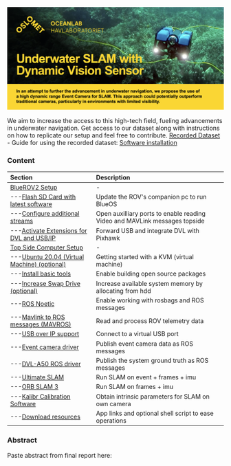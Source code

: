 <img src="Docs/Poster.png" alt="Header of Academic Poster" title="Poster" width="1920" />

We aim to increase the access to this high-tech field, fueling advancements in underwater navigation. Get access to our dataset along with instructions on how to replicate our setup and feel free to contribute.
[Recorded Dataset](Docs/dataset.md) - Guide for using the recorded dataset:
[Software installation](Docs/installation.md)





### Content

| Section | Description |
| :--- | :--- |
| [BlueROV2 Setup](https://github.com/OsloMet-OceanLab/underwater_event_dataset/blob/main/Docs/installation.md#bluerov2) | - |)
| ---[Flash SD Card with latest software](https://github.com/OsloMet-OceanLab/underwater_event_dataset/blob/main/Docs/installation.md#Flash-SD-Card-with-latest-software) | Update the ROV's companion pc to run BlueOS |)
| ---[Configure additional streams](https://github.com/OsloMet-OceanLab/underwater_event_dataset/blob/main/Docs/installation.md#Configure-additional-streams) | Open auxilliary ports to enable reading Video and MAVLink messages topside |)
| ---[Activate Extensions for DVL and USB/IP](https://github.com/OsloMet-OceanLab/underwater_event_dataset/blob/main/Docs/installation.md#Activate-Extensions) | Forward USB and integrate DVL with Pixhawk |)
| [Top Side Computer Setup](https://github.com/OsloMet-OceanLab/underwater_event_dataset/blob/main/Docs/installation.md#top-side-computer) | - |)
| ---[Ubuntu 20.04 (Virtual Machine) (optional)](https://github.com/OsloMet-OceanLab/underwater_event_dataset/blob/main/Docs/installation.md#ubuntu-2004-virtual-machine-optional) | Getting started with a KVM (virtual machine) |)
| ---[Install basic tools](https://github.com/OsloMet-OceanLab/underwater_event_dataset/blob/main/Docs/installation.md#Getting-started) | Enable building open source packages |)
| ---[Increase Swap Drive (optional)](https://github.com/OsloMet-OceanLab/underwater_event_dataset/blob/main/Docs/installation.md#increase-swap-drive-optional) | Increase available system memory by allocating from hdd |)
| ---[ROS Noetic](https://github.com/OsloMet-OceanLab/underwater_event_dataset/blob/main/Docs/installation.md#ros-noetic) | Enable working with rosbags and ROS messages |)
| ---[Mavlink to ROS messages (MAVROS)](https://github.com/OsloMet-OceanLab/underwater_event_dataset/blob/main/Docs/installation.md#mavlink-to-ros-mavros) | Read and process ROV telemetry data |)
| ---[USB over IP support](https://github.com/OsloMet-OceanLab/underwater_event_dataset/blob/main/Docs/installation.md#install-virtualhere-usb-over-ip-support) | Connect to a virtual USB port |)
| ---[Event camera driver](https://github.com/OsloMet-OceanLab/underwater_event_dataset/blob/main/Docs/installation.md#install-the-ros-enabled-event-camera-driver) | Publish event camera data as ROS messages |)
| ---[DVL-A50 ROS driver](https://github.com/OsloMet-OceanLab/underwater_event_dataset/blob/main/Docs/installation.md#DVL-A50-ROS-Driver) | Publish the system ground truth as ROS messages |)
| ---[Ultimate SLAM](https://github.com/OsloMet-OceanLab/underwater_event_dataset/blob/main/Docs/installation.md#install-ultimate-slam) | Run SLAM on event + frames + imu |)
| ---[ORB SLAM 3](https://github.com/OsloMet-OceanLab/underwater_event_dataset/blob/main/Docs/installation.md#Install-ORB-SLAM-3) | Run SLAM on frames + imu |)
| ---[Kalibr Calibration Software](https://github.com/OsloMet-OceanLab/underwater_event_dataset/blob/main/Docs/installation.md#calibration-software-if-using-your-own-equipment) | Obtain intrinsic parameters for SLAM on own camera |)
| ---[Download resources](https://github.com/OsloMet-OceanLab/underwater_event_dataset/blob/main/Docs/installation.md#Download) | App links and optional shell script to ease operations |)
### Abstract
Paste abstract from final report here:


